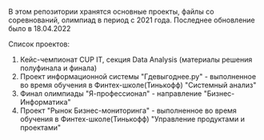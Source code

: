В этом репозитории хранятся основные проекты, файлы со соревнований, олимпиад в период с 2021 года. Последнее обновление было в 18.04.2022

Список проектов:
1. Кейс-чемпионат CUP IT, секция Data Analysis (материалы решения полуфинала и финала)
2. Проект информационной системы "Гдевыгоднее.ру" - выполненное во время обучения в Финтех-школе(Тинькофф) "Системный анализ"
3. Финал олимпиады "Я-профессионал" - направление "Бизнес-Информатика"
4. Проект "Рынок Бизнес-мониторинга" - выполненное во время обучения в Финтех-школе(Тинькофф) "Управление продуктами и проектами"
